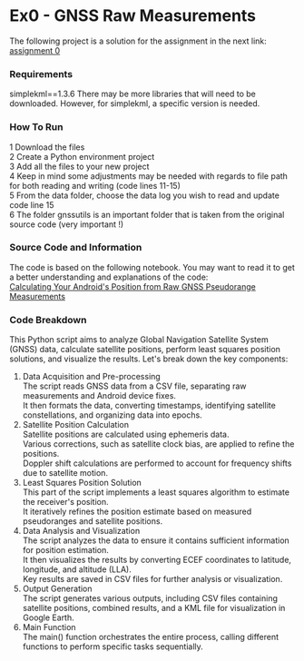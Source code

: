 # Ex0 - GNSS Raw Measurements
The following project is a solution for the assignment in the next link:
[assignment 0](https://docs.google.com/document/d/1DDLrA2BoJ4RKa4ahbm2prtseBdgM-2C9UbHO-JwSasw/edit)


### Requirements
simplekml==1.3.6
There may be more libraries that will need to be downloaded. However, for simplekml, a specific version is needed.

### How To Run
1 Download the files   
2 Create a Python environment project   
3 Add all the files to your new project   
4 Keep in mind some adjustments may be needed with regards to file path for both reading and writing (code lines 11-15)    
5 From the data folder, choose the data log you wish to read and update code line 15   
6 The folder gnssutils is an important folder that is taken from the original source code (very important !)   

### Source Code and Information
The code is based on the following notebook. You may want to read it to get a better understanding and explanations of the code:   
[Calculating Your Android's Position from Raw GNSS Pseudorange Measurements](https://www.johnsonmitchelld.com/2021/03/14/least-squares-gps.html)   

### Code Breakdown
This Python script aims to analyze Global Navigation Satellite System (GNSS) data, calculate satellite positions, perform least squares position solutions, and visualize the results. Let's break down the key components:

1. Data Acquisition and Pre-processing   
The script reads GNSS data from a CSV file, separating raw measurements and Android device fixes.   
It then formats the data, converting timestamps, identifying satellite constellations, and organizing data into epochs.   
2. Satellite Position Calculation   
Satellite positions are calculated using ephemeris data.   
Various corrections, such as satellite clock bias, are applied to refine the positions.   
Doppler shift calculations are performed to account for frequency shifts due to satellite motion.   
3. Least Squares Position Solution   
This part of the script implements a least squares algorithm to estimate the receiver's position.   
It iteratively refines the position estimate based on measured pseudoranges and satellite positions.   
4. Data Analysis and Visualization   
The script analyzes the data to ensure it contains sufficient information for position estimation.   
It then visualizes the results by converting ECEF coordinates to latitude, longitude, and altitude (LLA).   
Key results are saved in CSV files for further analysis or visualization.   
5. Output Generation   
The script generates various outputs, including CSV files containing satellite positions, combined results, and a KML file for visualization in Google Earth.   
6. Main Function   
The main() function orchestrates the entire process, calling different functions to perform specific tasks sequentially.
